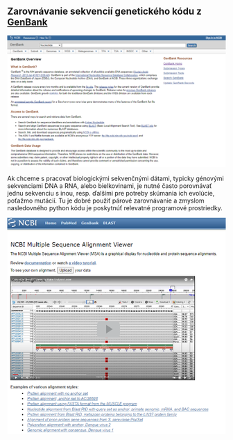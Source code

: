  ## Zarovnávanie sekvencií genetického kódu z [GenBank](http://ncbi.nlm.nih.gov/genbank)

 ![](public/genbank.png)

Ak chceme s pracovať biologickými sekvenčnými dátami, typicky génovými sekvenciami DNA a RNA, alebo bielkovinami, je nutné často porovnávať jednu sekvenciu s inou, resp. ďalšími pre potreby skúmania ich evolúcie,
poťažmo mutácií.
Tu je dobré použiť párové zarovnávanie a zmyslom nasledovného python kódu je poskytnúť relevatné programové prostriedky.

![](public/vis1.png)
